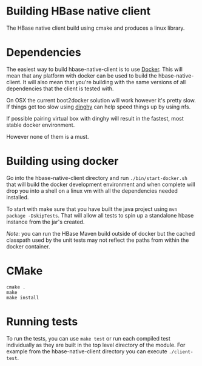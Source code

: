 <!---
Licensed to the Apache Software Foundation (ASF) under one
or more contributor license agreements.  See the NOTICE file
distributed with this work for additional information
regarding copyright ownership.  The ASF licenses this file
to you under the Apache License, Version 2.0 (the
"License"); you may not use this file except in compliance
with the License.  You may obtain a copy of the License at

  http://www.apache.org/licenses/LICENSE-2.0

Unless required by applicable law or agreed to in writing,
software distributed under the License is distributed on an
"AS IS" BASIS, WITHOUT WARRANTIES OR CONDITIONS OF ANY
KIND, either express or implied.  See the License for the
specific language governing permissions and limitations
under the License.
-->

# Building HBase native client

The HBase native client build using cmake and produces a linux library.


# Dependencies

The easiest way to build hbase-native-client is to
use [Docker](https://www.docker.com/). This will mean that any platform
with docker can be used to build the hbase-native-client. It will also
mean that you're building with the same versions of all dependencies that
the client is tested with.

On OSX the current boot2docker solution will work however it's pretty
slow. If things get too slow using [dinghy](https://github.com/codekitchen/dinghy)
can help speed things up by using nfs.

If possible pairing virtual box with dinghy will result in the fastest,
most stable docker environment.

However none of them is a must.

# Building using docker

Go into the hbase-native-client directory and run `./bin/start-docker.sh`
that will build the docker development environment and when complete will
drop you into a shell on a linux vm with all the dependencies needed installed.

To start with make sure that you have built the java project using
`mvn package -DskipTests`. That will allow all tests to spin up a standalone
hbase instance from the jar's created.

*Note*: you can run the HBase Maven build outside of docker but the cached
classpath used by the unit tests may not reflect the paths from within the
docker container.

# CMake

```
cmake .
make
make install
```

# Running tests

To run the tests, you can use `make test` or run each compiled test individually
as they are built in the top level directory of the module. For example from the
hbase-native-client directory you can execute `./client-test`.

